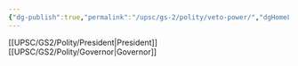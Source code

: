 ```yaml
---
{"dg-publish":true,"permalink":"/upsc/gs-2/polity/veto-power/","dgHomeLink":true,"dgPassFrontmatter":false}
---
```


[[UPSC/GS2/Polity/President|President]]
[[UPSC/GS2/Polity/Governor|Governor]]